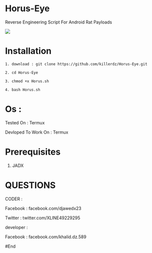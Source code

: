# Horus-Eye 
Reverse Engineering Script For Android Rat Payloads

![](https://k.top4top.io/p_161298ry91.jpg)

# Installation
```
1. download : git clone https://github.com/killerdz/Horus-Eye.git

2. cd Horus-Eye

3. chmod +x Horus.sh

4. bash Horus.sh 
```

# Os : 

Tested On : Termux

Devloped To Work On : Termux 

# Prerequisites

1. JADX

# QUESTIONS

CODER : 

Facebook : facebook.com/djawedx23
        
Twitter : twitter.com/XLINE49229295

developer :

Facebook : facebook.com/khalid.dz.589

#End
